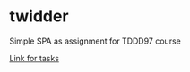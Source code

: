 # twidder
Simple SPA as assignment for TDDD97 course  

[Link for tasks](http://www.ida.liu.se/~TDDD97/labs/index.en.shtml#assig)
